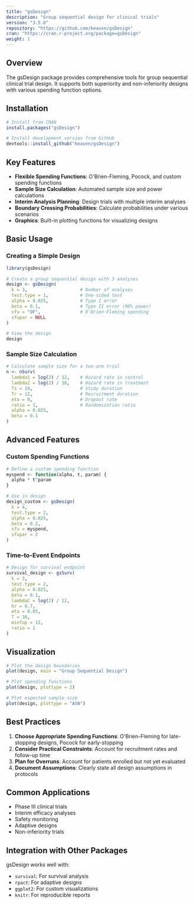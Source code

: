 ```yaml
---
title: "gsDesign"
description: "Group sequential design for clinical trials"
version: "3.5.0"
repository: "https://github.com/keaven/gsDesign"
cran: "https://cran.r-project.org/package=gsDesign"
weight: 1
---
```


## Overview

The gsDesign package provides comprehensive tools for group sequential clinical trial design. It supports both superiority and non-inferiority designs with various spending function options.

## Installation

```r
# Install from CRAN
install.packages("gsDesign")

# Install development version from GitHub
devtools::install_github("keaven/gsDesign")
```

## Key Features

- **Flexible Spending Functions**: O'Brien-Fleming, Pocock, and custom spending functions
- **Sample Size Calculation**: Automated sample size and power calculations
- **Interim Analysis Planning**: Design trials with multiple interim analyses
- **Boundary Crossing Probabilities**: Calculate probabilities under various scenarios
- **Graphics**: Built-in plotting functions for visualizing designs

## Basic Usage

### Creating a Simple Design

```r
library(gsDesign)

# Create a group sequential design with 3 analyses
design <- gsDesign(
  k = 3,                    # Number of analyses
  test.type = 1,            # One-sided test
  alpha = 0.025,            # Type I error
  beta = 0.1,               # Type II error (90% power)
  sfu = "OF",               # O'Brien-Fleming spending
  sfupar = NULL
)

# View the design
design
```

### Sample Size Calculation

```r
# Calculate sample size for a two-arm trial
n <- nSurv(
  lambda1 = log(2) / 12,    # Hazard rate in control
  lambda2 = log(2) / 18,    # Hazard rate in treatment
  Ts = 24,                  # Study duration
  Tr = 12,                  # Recruitment duration
  eta = 0,                  # Dropout rate
  ratio = 1,                # Randomization ratio
  alpha = 0.025,
  beta = 0.1
)
```

## Advanced Features

### Custom Spending Functions

```r
# Define a custom spending function
myspend <- function(alpha, t, param) {
  alpha * t^param
}

# Use in design
design_custom <- gsDesign(
  k = 4,
  test.type = 2,
  alpha = 0.025,
  beta = 0.2,
  sfu = myspend,
  sfupar = 2
)
```

### Time-to-Event Endpoints

```r
# Design for survival endpoint
survival_design <- gsSurv(
  k = 3,
  test.type = 2,
  alpha = 0.025,
  beta = 0.1,
  lambdaC = log(2) / 12,
  hr = 0.7,
  eta = 0.05,
  T = 36,
  minfup = 12,
  ratio = 1
)
```

## Visualization

```r
# Plot the design boundaries
plot(design, main = "Group Sequential Design")

# Plot spending functions
plot(design, plottype = 2)

# Plot expected sample size
plot(design, plottype = "ASN")
```

## Best Practices

1. **Choose Appropriate Spending Functions**: O'Brien-Fleming for late-stopping designs, Pocock for early-stopping
2. **Consider Practical Constraints**: Account for recruitment rates and follow-up time
3. **Plan for Overruns**: Account for patients enrolled but not yet evaluated
4. **Document Assumptions**: Clearly state all design assumptions in protocols

## Common Applications

- Phase III clinical trials
- Interim efficacy analyses
- Safety monitoring
- Adaptive designs
- Non-inferiority trials

## Integration with Other Packages

gsDesign works well with:
- `survival`: For survival analysis
- `rpact`: For adaptive designs
- `ggplot2`: For custom visualizations
- `knitr`: For reproducible reports
